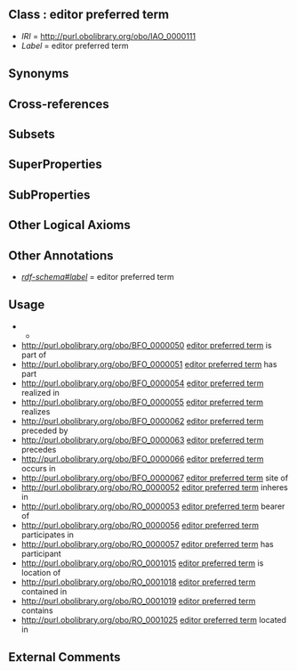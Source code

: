 
## Class : editor preferred term

 * *IRI* = http://purl.obolibrary.org/obo/IAO_0000111
 * *Label* = editor preferred term

## Synonyms


## Cross-references


## Subsets


## SuperProperties


## SubProperties


## Other Logical Axioms


## Other Annotations

 * *[rdf-schema#label](../../el/rdf-schema#label.md)* = editor preferred term

## Usage

 * -
 * http://purl.obolibrary.org/obo/BFO_0000050 [editor preferred term](../../IAO/11/IAO_0000111.md) is part of
 * http://purl.obolibrary.org/obo/BFO_0000051 [editor preferred term](../../IAO/11/IAO_0000111.md) has part
 * http://purl.obolibrary.org/obo/BFO_0000054 [editor preferred term](../../IAO/11/IAO_0000111.md) realized in
 * http://purl.obolibrary.org/obo/BFO_0000055 [editor preferred term](../../IAO/11/IAO_0000111.md) realizes
 * http://purl.obolibrary.org/obo/BFO_0000062 [editor preferred term](../../IAO/11/IAO_0000111.md) preceded by
 * http://purl.obolibrary.org/obo/BFO_0000063 [editor preferred term](../../IAO/11/IAO_0000111.md) precedes
 * http://purl.obolibrary.org/obo/BFO_0000066 [editor preferred term](../../IAO/11/IAO_0000111.md) occurs in
 * http://purl.obolibrary.org/obo/BFO_0000067 [editor preferred term](../../IAO/11/IAO_0000111.md) site of
 * http://purl.obolibrary.org/obo/RO_0000052 [editor preferred term](../../IAO/11/IAO_0000111.md) inheres in
 * http://purl.obolibrary.org/obo/RO_0000053 [editor preferred term](../../IAO/11/IAO_0000111.md) bearer of
 * http://purl.obolibrary.org/obo/RO_0000056 [editor preferred term](../../IAO/11/IAO_0000111.md) participates in
 * http://purl.obolibrary.org/obo/RO_0000057 [editor preferred term](../../IAO/11/IAO_0000111.md) has participant
 * http://purl.obolibrary.org/obo/RO_0001015 [editor preferred term](../../IAO/11/IAO_0000111.md) is location of
 * http://purl.obolibrary.org/obo/RO_0001018 [editor preferred term](../../IAO/11/IAO_0000111.md) contained in
 * http://purl.obolibrary.org/obo/RO_0001019 [editor preferred term](../../IAO/11/IAO_0000111.md) contains
 * http://purl.obolibrary.org/obo/RO_0001025 [editor preferred term](../../IAO/11/IAO_0000111.md) located in

## External Comments

